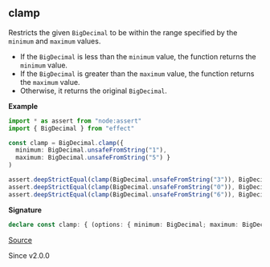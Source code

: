 ## clamp

Restricts the given `BigDecimal` to be within the range specified by the `minimum` and `maximum` values.

- If the `BigDecimal` is less than the `minimum` value, the function returns the `minimum` value.
- If the `BigDecimal` is greater than the `maximum` value, the function returns the `maximum` value.
- Otherwise, it returns the original `BigDecimal`.

**Example**

```ts
import * as assert from "node:assert"
import { BigDecimal } from "effect"

const clamp = BigDecimal.clamp({
  minimum: BigDecimal.unsafeFromString("1"),
  maximum: BigDecimal.unsafeFromString("5") }
)

assert.deepStrictEqual(clamp(BigDecimal.unsafeFromString("3")), BigDecimal.unsafeFromString("3"))
assert.deepStrictEqual(clamp(BigDecimal.unsafeFromString("0")), BigDecimal.unsafeFromString("1"))
assert.deepStrictEqual(clamp(BigDecimal.unsafeFromString("6")), BigDecimal.unsafeFromString("5"))
```

**Signature**

```ts
declare const clamp: { (options: { minimum: BigDecimal; maximum: BigDecimal; }): (self: BigDecimal) => BigDecimal; (self: BigDecimal, options: { minimum: BigDecimal; maximum: BigDecimal; }): BigDecimal; }
```

[Source](https://github.com/Effect-TS/effect/tree/main/packages/effect/src/BigDecimal.ts#L605)

Since v2.0.0